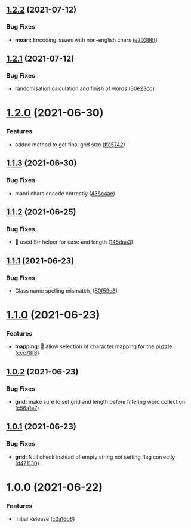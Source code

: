 ## [1.2.2](https://github.com/customd/word-finder/compare/v1.2.1...v1.2.2) (2021-07-12)


### Bug Fixes

* **moari:** Encoding issues with non-english chars ([e20386f](https://github.com/customd/word-finder/commit/e20386f4f8da189b8accf43878955ced051972af))

## [1.2.1](https://github.com/customd/word-finder/compare/v1.2.0...v1.2.1) (2021-07-12)


### Bug Fixes

* randomisation calculation and finish of words ([30e23cd](https://github.com/customd/word-finder/commit/30e23cd37fd1c0afc9de1d8d2240f3e4f5e7a6f7))

# [1.2.0](https://github.com/customd/word-finder/compare/v1.1.3...v1.2.0) (2021-06-30)


### Features

* added method to get final grid size ([ffc5742](https://github.com/customd/word-finder/commit/ffc57422f99eb2ece3f8067ce34118596c76140d))

## [1.1.3](https://github.com/customd/word-finder/compare/v1.1.2...v1.1.3) (2021-06-30)


### Bug Fixes

* maori chars encode correctly ([436c4ae](https://github.com/customd/word-finder/commit/436c4ae4e250e5dd8173807c938693977cbfc1f6))

## [1.1.2](https://github.com/customd/word-finder/compare/v1.1.1...v1.1.2) (2021-06-25)


### Bug Fixes

* :bug: used Str helper for case and length ([145daa3](https://github.com/customd/word-finder/commit/145daa305a1e3ea3b0e096fac2dbd0de43ffe5c4))

## [1.1.1](https://github.com/customd/word-finder/compare/v1.1.0...v1.1.1) (2021-06-23)


### Bug Fixes

* Class name spelling mismatch, ([80f59e8](https://github.com/customd/word-finder/commit/80f59e849fc35f3fb6bf59898996ad062f5cf4af))

# [1.1.0](https://github.com/customd/word-finder/compare/v1.0.2...v1.1.0) (2021-06-23)


### Features

* **mapping:** :art: allow selection of character mapping for the puzzle ([ccc78f8](https://github.com/customd/word-finder/commit/ccc78f8e39b1665e8c47ceb14afeb6f901708c28))

## [1.0.2](https://github.com/customd/word-finder/compare/v1.0.1...v1.0.2) (2021-06-23)


### Bug Fixes

* **grid:** make sure to set grid and length before filtering word collection ([c56a1e7](https://github.com/customd/word-finder/commit/c56a1e79045f8026096335b3befd3d248fedadb4))

## [1.0.1](https://github.com/customd/word-finder/compare/v1.0.0...v1.0.1) (2021-06-23)


### Bug Fixes

* **grid:** Null check instead of empty string not setting flag correctly ([d471130](https://github.com/customd/word-finder/commit/d4711302f66020343217baf414b2ab7d8135fe8c))

# 1.0.0 (2021-06-22)


### Features

* Initial Release ([c2a16b6](https://github.com/customd/word-finder/commit/c2a16b6e995135029662c9e13dcd7df6cf34fc6c))
